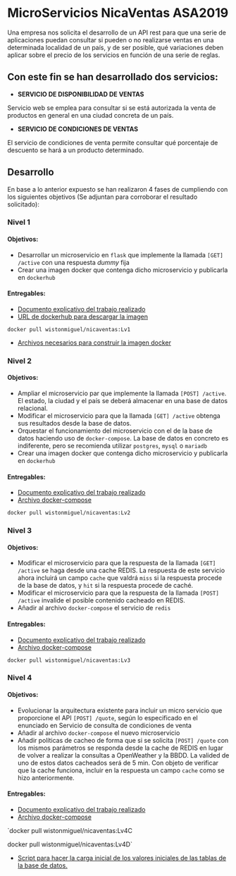 ﻿# MicroServicios NicaVentas ASA2019

Una empresa nos solicita el desarrollo de un API rest para que una serie de aplicaciones puedan consultar si pueden o no realizarse ventas en una determinada localidad de un país, y de ser posible, qué variaciones deben aplicar sobre el precio de los servicios en función de una serie de reglas. 

## Con este fin se han desarrollado dos servicios:

 - **SERVICIO DE DISPONIBILIDAD DE VENTAS**

Servicio web se emplea para consultar si se está autorizada la venta de productos en general en una ciudad concreta de un país.

 - **SERVICIO DE CONDICIONES DE VENTAS**

El servicio de condiciones de venta permite consultar qué porcentaje de descuento se hará a un producto determinado.

## Desarrollo

En base a lo anterior expuesto se han realizaron  4 fases de  cumpliendo con los siguientes objetivos (Se adjuntan para corroborar el resultado solicitado):

### Nivel 1

#### Objetivos:

-   Desarrollar un microservicio en `flask` que implemente la llamada `[GET] /active` con una respuesta _dummy_ fija
-   Crear una imagen docker que contenga dicho microservicio y publicarla en `dockerhub`

#### Entregables:
-   [Documento explicativo del trabajo realizado](https://github.com/wistonmiguel/NicaVentas/tree/master/Lv1)
-   [URL de dockerhub para descargar la imagen](https://cloud.docker.com/u/wistonmiguel/repository/docker/wistonmiguel/nicaventas) 

`docker pull wistonmiguel/nicaventas:Lv1`
-   [Archivos necesarios para construir la imagen docker](https://drive.google.com/open?id=1babgBre5eauKAowPFIol4YZXVjcw2NYz)

### Nivel 2

#### Objetivos:

-   Ampliar el microservicio par que implemente la llamada `[POST] /active`. El estado, la ciudad y el país se deberá almacenar en una base de datos relacional.
-   Modificar el microservicio para que la llamada `[GET] /active` obtenga sus resultados desde la base de datos.
-   Orquestar el funcionamiento del microservicio con el de la base de datos haciendo uso de `docker-compose`. La base de datos en concreto es indiferente, pero se recomienda utilizar `postgres`, `mysql` o `mariadb`
-   Crear una imagen docker que contenga dicho microservicio y publicarla en `dockerhub`

#### Entregables:

-   [Documento explicativo del trabajo realizado](https://github.com/wistonmiguel/NicaVentas/tree/master/Lv2)
-  [Archivo docker-compose](https://drive.google.com/open?id=1oxbVAi7y7DjVIR57-H8Khj1pKjqQ4hUq)


`docker pull wistonmiguel/nicaventas:Lv2`

### Nivel 3

#### Objetivos:

-   Modificar el microservicio para que la respuesta de la llamada `[GET] /active` se haga desde una cache REDIS. La respuesta de este servicio ahora incluirá un campo `cache` que valdrá `miss` si la respuesta procede de la base de datos, y `hit` si la respuesta procede de caché.
-   Modificar el microservicio para que la respuesta de la llamada `[POST] /active` invalide el posible contenido cacheado en REDIS.
-   Añadir al archivo `docker-compose` el servicio de `redis`

#### Entregables:

-   [Documento explicativo del trabajo realizado](https://github.com/wistonmiguel/NicaVentas/tree/master/Lv3)
-   [Archivo docker-compose](https://drive.google.com/open?id=1evYfKTRUAD-pVPDIS91CMYC00WkGZ6G2)


`docker pull wistonmiguel/nicaventas:Lv3`

### Nivel 4

#### Objetivos:

-   Evolucionar la arquitectura existente para incluir un micro servicio que proporcione el API `[POST] /quote`, según lo especificado en el enunciado en Servicio de consulta de condiciones de venta
-   Añadir al archivo `docker-compose` el nuevo microservicio
-   Añadir políticas de cacheo de forma que si se solicita `[POST] /quote` con los mismos parámetros se responda desde la cache de REDIS en lugar de volver a realizar la consultas a OpenWeather y la BBDD. La valided de uno de estos datos cacheados será de 5 min. Con objeto de verificar que la cache funciona, incluir en la respuesta un campo `cache` como se hizo anteriormente.

#### Entregables:

-   [Documento explicativo del trabajo realizado](https://github.com/wistonmiguel/NicaVentas/tree/master/Lv4)
-   [Archivo docker-compose](https://drive.google.com/open?id=1ZNKx8mjF_2Q-sFQcvrBr3nFinEFE54B8)


`docker pull wistonmiguel/nicaventas:Lv4C

docker pull wistonmiguel/nicaventas:Lv4D`


-   [Script para hacer la carga inicial de los valores iniciales de las tablas de la base de datos.](https://drive.google.com/open?id=1ZNKx8mjF_2Q-sFQcvrBr3nFinEFE54B8)

